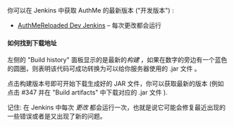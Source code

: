 你可以在 Jenkins 中获取 AuthMe 的最新版本 ("开发版本") :

- [AuthMeReloaded Dev Jenkins](http://ci.xephi.fr/job/AuthMeReloaded/) – 每次更改都会运行

#### 如何找到下载地址

左侧的 "Build history" 面板显示的是最新的*构建* ，如果在数字的旁边有一个蓝色的圆圈，则表明该代码可成功转换为可以给你服务器使用的 .jar 文件 。

点击构建版本号即可开始下载生成好的 JAR 文件，你可以获取最新的版本 (例如 点击 #347 并在 "Build artifacts" 中下载对应的 .jar 文件 ).

记住: 在 Jenkins 中每次 _更改_ 都会运行一次，也就是说它可能会修复最近出现的一些错误或者是又出现了新的问题。
